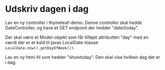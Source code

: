 # Udskriv dagen i dag

Lav en ny controller i thymeleaf-demo. Denne controller skal hedde DateController, og have et GET endpoint der hedder "date/today". 

Der skal være et Model-objekt som får tilføjet attributten "day" med en værdi der er et kald til javas LocalDate-klasse: ``` LocalDate.now().getDayOfWeek())```. 

Lav en ny html-fil som hedder "showtoday". Den skal vise hvilken dag det er i dag.